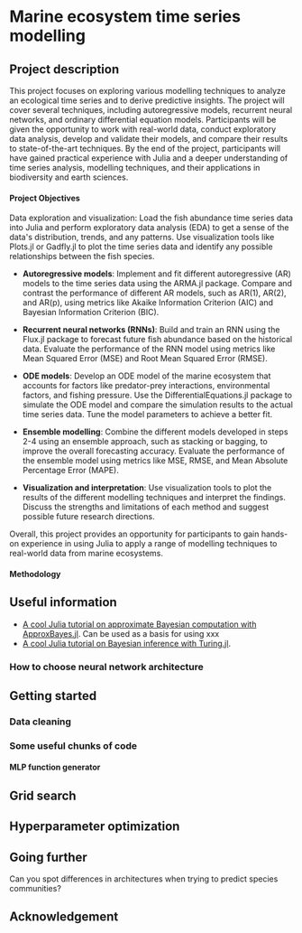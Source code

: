# Marine ecosystem time series modelling

## Project description
This project focuses on exploring various modelling techniques to analyze an ecological time series and to derive predictive insights. The project will cover several techniques, including autoregressive models, recurrent neural networks, and ordinary differential equation models. Participants will be given the opportunity to work with real-world data, conduct exploratory data analysis, develop and validate their models, and compare their results to state-of-the-art techniques. By the end of the project, participants will have gained practical experience with Julia and a deeper understanding of time series analysis, modelling techniques, and their applications in biodiversity and earth sciences.

#### Project Objectives
Data exploration and visualization: Load the fish abundance time series data into Julia and perform exploratory data analysis (EDA) to get a sense of the data's distribution, trends, and any patterns. Use visualization tools like Plots.jl or Gadfly.jl to plot the time series data and identify any possible relationships between the fish species.

- **Autoregressive models**: Implement and fit different autoregressive (AR) models to the time series data using the ARMA.jl package. Compare and contrast the performance of different AR models, such as AR(1), AR(2), and AR(p), using metrics like Akaike Information Criterion (AIC) and Bayesian Information Criterion (BIC).

- **Recurrent neural networks (RNNs)**: Build and train an RNN using the Flux.jl package to forecast future fish abundance based on the historical data. Evaluate the performance of the RNN model using metrics like Mean Squared Error (MSE) and Root Mean Squared Error (RMSE).

- **ODE models**: Develop an ODE model of the marine ecosystem that accounts for factors like predator-prey interactions, environmental factors, and fishing pressure. Use the DifferentialEquations.jl package to simulate the ODE model and compare the simulation results to the actual time series data. Tune the model parameters to achieve a better fit.

- **Ensemble modelling**: Combine the different models developed in steps 2-4 using an ensemble approach, such as stacking or bagging, to improve the overall forecasting accuracy. Evaluate the performance of the ensemble model using metrics like MSE, RMSE, and Mean Absolute Percentage Error (MAPE).

- **Visualization and interpretation**: Use visualization tools to plot the results of the different modelling techniques and interpret the findings. Discuss the strengths and limitations of each method and suggest possible future research directions.

Overall, this project provides an opportunity for participants to gain hands-on experience in using Julia to apply a range of modelling techniques to real-world data from marine ecosystems.

#### Methodology


## Useful information

- [A cool Julia tutorial on approximate Bayesian computation with ApproxBayes.jl](https://vboussange.github.io/post/abc_inference/). Can be used as a basis for using xxx
- [A cool Julia tutorial on Bayesian inference with Turing.jl](https://turinglang.org/v0.24/tutorials/10-bayesian-differential-equations/).

### How to choose neural network architecture

## Getting started

### Data cleaning

### Some useful chunks of code

#### MLP function generator

## Grid search

## Hyperparameter optimization

## Going further

Can you spot differences in architectures when trying to predict species communities?

## Acknowledgement


